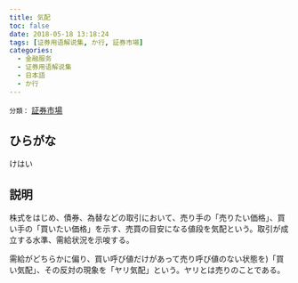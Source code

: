 ```yaml
---
title: 気配
toc: false
date: 2018-05-18 13:18:24
tags: [证券用语解说集, か行, 証券市場]
categories:
  - 金融服务
  - 证券用语解说集
  - 日本語
  - か行
---
```


`分類：` [証券市場](/tags/証券市場/)

## ひらがな

けはい

## 説明

株式をはじめ、債券、為替などの取引において、売り手の「売りたい価格」、買い手の「買いたい価格」を示す、売買の目安になる値段を気配という。取引が成立する水準、需給状況を示唆する。

需給がどちらかに偏り、買い呼び値だけがあって売り呼び値のない状態を)「買い気配」、その反対の現象を「ヤリ気配」という。ヤリとは売りのことである。
